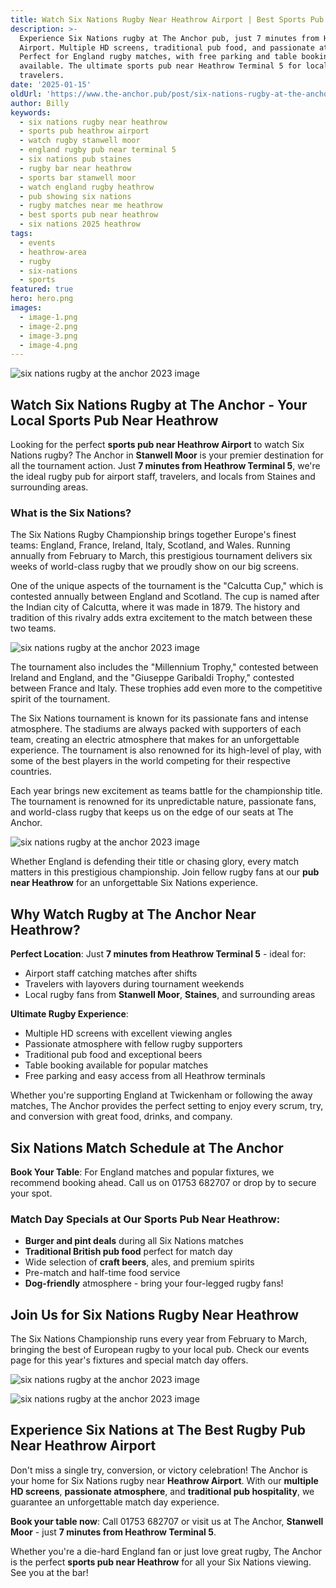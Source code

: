 ```yaml
---
title: Watch Six Nations Rugby Near Heathrow Airport | Best Sports Pub Stanwell Moor
description: >-
  Experience Six Nations rugby at The Anchor pub, just 7 minutes from Heathrow
  Airport. Multiple HD screens, traditional pub food, and passionate atmosphere.
  Perfect for England rugby matches, with free parking and table booking
  available. The ultimate sports pub near Heathrow Terminal 5 for local fans and
  travelers.
date: '2025-01-15'
oldUrl: 'https://www.the-anchor.pub/post/six-nations-rugby-at-the-anchor-2023'
author: Billy
keywords:
  - six nations rugby near heathrow
  - sports pub heathrow airport
  - watch rugby stanwell moor
  - england rugby pub near terminal 5
  - six nations pub staines
  - rugby bar near heathrow
  - sports bar stanwell moor
  - watch england rugby heathrow
  - pub showing six nations
  - rugby matches near me heathrow
  - best sports pub near heathrow
  - six nations 2025 heathrow
tags:
  - events
  - heathrow-area
  - rugby
  - six-nations
  - sports
featured: true
hero: hero.png
images:
  - image-1.png
  - image-2.png
  - image-3.png
  - image-4.png
---
```


  

![six nations rugby at the anchor 2023 image](/content/blog/six-nations-rugby-at-the-anchor-2023/hero.png)

## Watch Six Nations Rugby at The Anchor - Your Local Sports Pub Near Heathrow

Looking for the perfect **sports pub near Heathrow Airport** to watch Six Nations rugby? The Anchor in **Stanwell Moor** is your premier destination for all the tournament action. Just **7 minutes from Heathrow Terminal 5**, we're the ideal rugby pub for airport staff, travelers, and locals from Staines and surrounding areas.

### What is the Six Nations?

The Six Nations Rugby Championship brings together Europe's finest teams: England, France, Ireland, Italy, Scotland, and Wales. Running annually from February to March, this prestigious tournament delivers six weeks of world-class rugby that we proudly show on our big screens.

One of the unique aspects of the tournament is the "Calcutta Cup," which is contested annually between England and Scotland. The cup is named after the Indian city of Calcutta, where it was made in 1879. The history and tradition of this rivalry adds extra excitement to the match between these two teams.

![six nations rugby at the anchor 2023 image](/content/blog/six-nations-rugby-at-the-anchor-2023/image-1.png)

The tournament also includes the "Millennium Trophy," contested between Ireland and England, and the "Giuseppe Garibaldi Trophy," contested between France and Italy. These trophies add even more to the competitive spirit of the tournament.

The Six Nations tournament is known for its passionate fans and intense atmosphere. The stadiums are always packed with supporters of each team, creating an electric atmosphere that makes for an unforgettable experience. The tournament is also renowned for its high-level of play, with some of the best players in the world competing for their respective countries.

  

Each year brings new excitement as teams battle for the championship title. The tournament is renowned for its unpredictable nature, passionate fans, and world-class rugby that keeps us on the edge of our seats at The Anchor.

![six nations rugby at the anchor 2023 image](/content/blog/six-nations-rugby-at-the-anchor-2023/image-2.png)

Whether England is defending their title or chasing glory, every match matters in this prestigious championship. Join fellow rugby fans at our **pub near Heathrow** for an unforgettable Six Nations experience.

## Why Watch Rugby at The Anchor Near Heathrow?

**Perfect Location**: Just **7 minutes from Heathrow Terminal 5** - ideal for:
- Airport staff catching matches after shifts
- Travelers with layovers during tournament weekends  
- Local rugby fans from **Stanwell Moor**, **Staines**, and surrounding areas

**Ultimate Rugby Experience**:
- Multiple HD screens with excellent viewing angles
- Passionate atmosphere with fellow rugby supporters
- Traditional pub food and exceptional beers
- Table booking available for popular matches
- Free parking and easy access from all Heathrow terminals

Whether you're supporting England at Twickenham or following the away matches, The Anchor provides the perfect setting to enjoy every scrum, try, and conversion with great food, drinks, and company.

  

## Six Nations Match Schedule at The Anchor

**Book Your Table**: For England matches and popular fixtures, we recommend booking ahead. Call us on 01753 682707 or drop by to secure your spot.

### Match Day Specials at Our Sports Pub Near Heathrow:
- **Burger and pint deals** during all Six Nations matches
- **Traditional British pub food** perfect for match day
- Wide selection of **craft beers**, ales, and premium spirits
- Pre-match and half-time food service
- **Dog-friendly** atmosphere - bring your four-legged rugby fans!

## Join Us for Six Nations Rugby Near Heathrow

The Six Nations Championship runs every year from February to March, bringing the best of European rugby to your local pub. Check our events page for this year's fixtures and special match day offers.

![six nations rugby at the anchor 2023 image](/content/blog/six-nations-rugby-at-the-anchor-2023/image-3.png)

![six nations rugby at the anchor 2023 image](/content/blog/six-nations-rugby-at-the-anchor-2023/image-4.png)

## Experience Six Nations at The Best Rugby Pub Near Heathrow Airport

Don't miss a single try, conversion, or victory celebration! The Anchor is your home for Six Nations rugby near **Heathrow Airport**. With our **multiple HD screens**, **passionate atmosphere**, and **traditional pub hospitality**, we guarantee an unforgettable match day experience.

**Book your table now**: Call 01753 682707 or visit us at The Anchor, **Stanwell Moor** - just **7 minutes from Heathrow Terminal 5**.

Whether you're a die-hard England fan or just love great rugby, The Anchor is the perfect **sports pub near Heathrow** for all your Six Nations viewing. See you at the bar!
